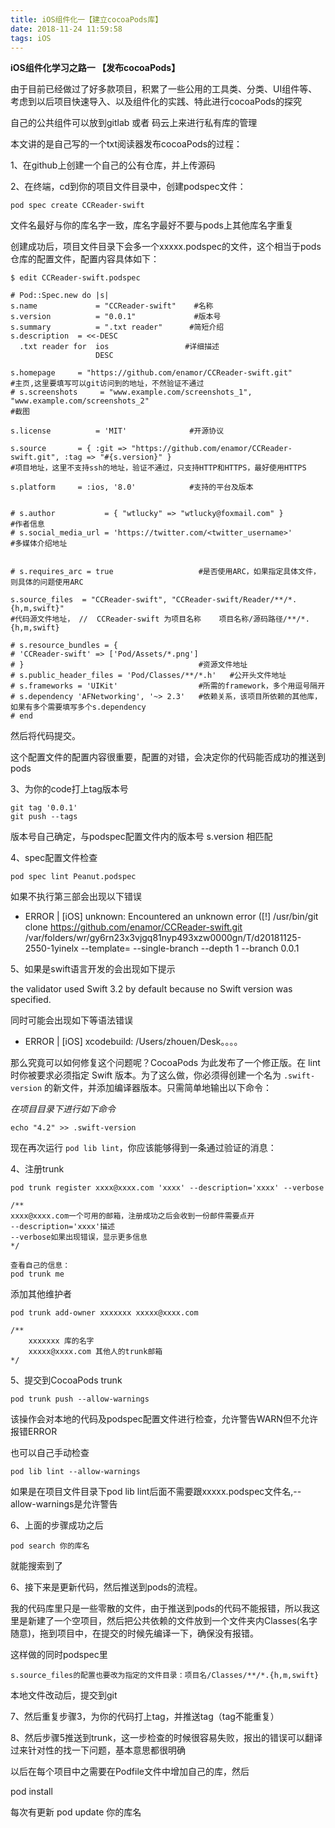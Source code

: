 ```yaml
---
title: iOS组件化一【建立cocoaPods库】
date: 2018-11-24 11:59:58
tags: iOS
---
```




**iOS组件化学习之路一 【发布cocoaPods】**

由于目前已经做过了好多款项目，积累了一些公用的工具类、分类、UI组件等、考虑到以后项目快速导入、以及组件化的实践、特此进行cocoaPods的探究

自己的公共组件可以放到gitlab 或者 码云上来进行私有库的管理

本文讲的是自己写的一个txt阅读器发布cocoaPods的过程：

1、在github上创建一个自己的公有仓库，并上传源码

2、在终端，cd到你的项目文件目录中，创建podspec文件：

```
pod spec create CCReader-swift
```

文件名最好与你的库名字一致，库名字最好不要与pods上其他库名字重复

创建成功后，项目文件目录下会多一个xxxxx.podspec的文件，这个相当于pods仓库的配置文件，配置内容具体如下：

~~~
$ edit CCReader-swift.podspec
~~~

```
# Pod::Spec.new do |s|
s.name             = "CCReader-swift"    #名称
s.version          = "0.0.1"             #版本号
s.summary          = ".txt reader"     	#简短介绍
s.description  = <<-DESC
  .txt reader for  ios				   #详细描述
                   DESC

s.homepage     = "https://github.com/enamor/CCReader-swift.git"                          
#主页,这里要填写可以git访问到的地址，不然验证不通过
# s.screenshots     = "www.example.com/screenshots_1", "www.example.com/screenshots_2"           
#截图

s.license          = 'MIT'              #开源协议

s.source       = { :git => "https://github.com/enamor/CCReader-swift.git", :tag => "#{s.version}" }   
#项目地址，这里不支持ssh的地址，验证不通过，只支持HTTP和HTTPS，最好使用HTTPS

s.platform     = :ios, '8.0'            #支持的平台及版本


# s.author           = { "wtlucky" => "wtlucky@foxmail.com" }                   #作者信息
# s.social_media_url = 'https://twitter.com/<twitter_username>'                       #多媒体介绍地址


# s.requires_arc = true                   #是否使用ARC，如果指定具体文件，则具体的问题使用ARC

s.source_files  = "CCReader-swift", "CCReader-swift/Reader/**/*.{h,m,swift}"
#代码源文件地址， //  CCReader-swift 为项目名称    项目名称/源码路径/**/*.{h,m,swift}
```

```
# s.resource_bundles = {
# 'CCReader-swift' => ['Pod/Assets/*.png']
# }                                       #资源文件地址
# s.public_header_files = 'Pod/Classes/**/*.h'   #公开头文件地址
# s.frameworks = 'UIKit'                  #所需的framework，多个用逗号隔开
# s.dependency 'AFNetworking', '~> 2.3'   #依赖关系，该项目所依赖的其他库，如果有多个需要填写多个s.dependency
# end
```

然后将代码提交。

这个配置文件的配置内容很重要，配置的对错，会决定你的代码能否成功的推送到pods

3、为你的code打上tag版本号

```
git tag '0.0.1'
git push --tags
```

版本号自己确定，与podspec配置文件内的版本号 s.version 相匹配

4、spec配置文件检查

```
pod spec lint Peanut.podspec
```

如果不执行第三部会出现以下错误

- ERROR | [iOS] unknown: Encountered an unknown error ([!] /usr/bin/git clone https://github.com/enamor/CCReader-swift.git /var/folders/wr/gy6rn23x3vjgq81nyp493xzw0000gn/T/d20181125-2550-1yinelx --template= --single-branch --depth 1 --branch 0.0.1

5、如果是swift语言开发的会出现如下提示

the validator used Swift 3.2 by default because no Swift version was specified.

同时可能会出现如下等语法错误

- ERROR | [iOS] xcodebuild:  /Users/zhouen/Desk。。。。

那么究竟可以如何修复这个问题呢？CocoaPods 为此发布了一个修正版。在 lint 时你被要求必须指定 Swift 版本。为了这么做，你必须得创建一个名为 `.swift-version` 的新文件，并添加编译器版本。只需简单地输出以下命令： 

*在项目目录下进行如下命令*

```
echo "4.2" >> .swift-version
```

现在再次运行 `pod lib lint`，你应该能够得到一条通过验证的消息：

4、注册trunk

```shell
pod trunk register xxxx@xxxx.com 'xxxx' --description='xxxx' --verbose

/**
xxxx@xxxx.com一个可用的邮箱，注册成功之后会收到一份邮件需要点开
--description='xxxx'描述
--verbose如果出现错误，显示更多信息
*/

```

```
查看自己的信息：
pod trunk me
```

添加其他维护者

```
pod trunk add-owner xxxxxxx xxxxx@xxxx.com

/**
	xxxxxxx 库的名字
	xxxxx@xxxx.com 其他人的trunk邮箱
*/
```

 

5、提交到CocoaPods trunk

```
pod trunk push --allow-warnings
```

该操作会对本地的代码及podspec配置文件进行检查，允许警告WARN但不允许报错ERROR

也可以自己手动检查

```
pod lib lint --allow-warnings
```

 如果是在项目文件目录下pod lib lint后面不需要跟xxxxx.podspec文件名,--allow-warnings是允许警告

6、上面的步骤成功之后

```
pod search 你的库名
```

就能搜索到了

6、接下来是更新代码，然后推送到pods的流程。

我的代码库里只是一些零散的文件，由于推送到pods的代码不能报错，所以我这里是新建了一个空项目，然后把公共依赖的文件放到一个文件夹内Classes(名字随意)，拖到项目中，在提交的时候先编译一下，确保没有报错。

这样做的同时podspec里

```
s.source_files的配置也要改为指定的文件目录：项目名/Classes/**/*.{h,m,swift}
```

本地文件改动后，提交到git

7、然后重复步骤3，为你的代码打上tag，并推送tag（tag不能重复）

8、然后步骤5推送到trunk，这一步检查的时候很容易失败，报出的错误可以翻译过来针对性的找一下问题，基本意思都很明确

以后在每个项目中之需要在Podfile文件中增加自己的库，然后

pod install

每次有更新 pod update 你的库名
